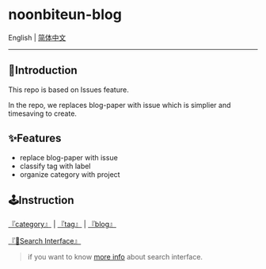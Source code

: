 # noonbiteun-blog

English | [简体中文](https://github.com/noonbiteun/noonbiteun-blog/blob/master/README-CN.md)

---

## 📌Introduction

This repo is based on Issues feature.

In the repo, we replaces blog-paper with issue which is simplier and timesaving to create. 

## ✨Features

* replace blog-paper with issue
* classify tag with label
* organize category with project

## 🕹Instruction

[『category』](https://github.com/noonbiteun/Blog/projects) | 
[『tag』](https://github.com/noonbiteun/noonbiteun-blog/labels) | 
[『blog』](https://github.com/noonbiteun/noonbiteun-blog/issues?q=is%3Aopen+is%3Aissue+label%3ABlog)

[『🔎Search Interface』](https://github.com/noonbiteun/noonbiteun-blog/issues)

> if you want to know [more info](https://help.github.com/en/github/searching-for-information-on-github/searching-issues-and-pull-requests) about search interface.
